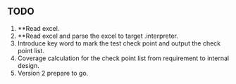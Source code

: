 ## TODO
1. **Read excel.
2. **Read excel and parse the excel to target .interpreter.
3. Introduce key word to mark the test check point and output the check point list.
4. Coverage calculation for the check point list from requirement to internal design.
5. Version 2 prepare to go.